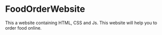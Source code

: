 # FoodOrderWebsite
This a website containing HTML, CSS and Js. This website will help you to order food online.
